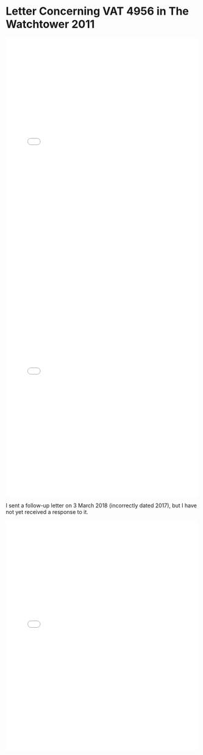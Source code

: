 # Letter Concerning VAT 4956 in The Watchtower 2011

<object data="../letters/2017_12_13_Halsey_Watch_Tower_VAT4956.pdf" type="application/pdf" width="100%" height="600px" class="pdf">
    <embed src="../letters/2017_12_13_Halsey_Watch_Tower_VAT4956.pdf" width="100%" height="600px"/> 
</object>

<object data="../letters/2017_12_27_Watch_Tower_Halsey_VAT4956.pdf" type="application/pdf" width="100%" height="600px" class="pdf">
    <embed src="../letters/2017_12_27_Watch_Tower_Halsey_VAT4956.pdf" width="100%" height="600px"/> 
</object>

I sent a follow-up letter on 3 March 2018 (incorrectly dated 2017), but I have not yet received a response to it.

<object data="../letters/2018_03_03_Halsey_Watch_Tower_VAT4956.pdf" type="application/pdf" width="100%" height="600px" class="pdf">
    <embed src="../letters/2018_03_03_Halsey_Watch_Tower_VAT4956.pdf" width="100%" height="600px"/> 
</object>
